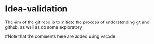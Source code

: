 # Idea-validation


The aim of the git repo is to initiate the process of understanding git and github, as well as do some exploratory 

#Note that the comments here are added using vscode 
